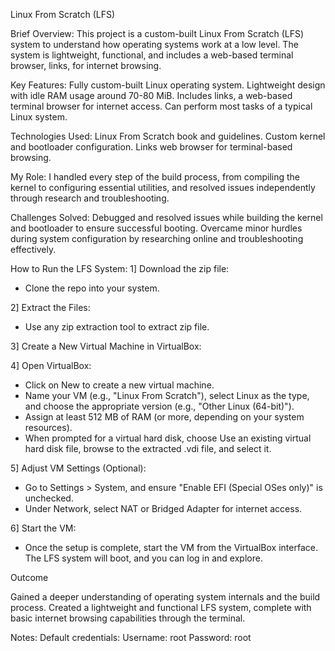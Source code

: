 Linux From Scratch (LFS)

Brief Overview:
This project is a custom-built Linux From Scratch (LFS) system to understand how operating systems work at a low level. The system is lightweight, functional, and includes a web-based terminal browser, links, for internet browsing.

Key Features:
Fully custom-built Linux operating system.
Lightweight design with idle RAM usage around 70-80 MiB.
Includes links, a web-based terminal browser for internet access.
Can perform most tasks of a typical Linux system.

Technologies Used:
Linux From Scratch book and guidelines.
Custom kernel and bootloader configuration.
Links web browser for terminal-based browsing.

My Role:
I handled every step of the build process, from compiling the kernel to configuring essential utilities, and resolved issues independently through research and troubleshooting.

Challenges Solved:
Debugged and resolved issues while building the kernel and bootloader to ensure successful booting.
Overcame minor hurdles during system configuration by researching online and troubleshooting effectively.

How to Run the LFS System:
1] Download the zip file:
   - Clone the repo into your system.

2] Extract the Files:
   - Use any zip extraction tool to extract zip file.

3] Create a New Virtual Machine in VirtualBox:

4] Open VirtualBox:
   - Click on New to create a new virtual machine.
   - Name your VM (e.g., "Linux From Scratch"), select Linux as the type, and choose the appropriate version (e.g., "Other Linux (64-bit)").
   - Assign at least 512 MB of RAM (or more, depending on your system resources).
   - When prompted for a virtual hard disk, choose Use an existing virtual hard disk file, browse to the extracted .vdi file, and select it.

5] Adjust VM Settings (Optional):
   
   - Go to Settings > System, and ensure "Enable EFI (Special OSes only)" is unchecked.
   - Under Network, select NAT or Bridged Adapter for internet access.

6] Start the VM:

   - Once the setup is complete, start the VM from the VirtualBox interface. The LFS system will boot, and you can log in and explore.

Outcome

Gained a deeper understanding of operating system internals and the build process.
Created a lightweight and functional LFS system, complete with basic internet browsing capabilities through the terminal.

Notes:
Default credentials:
Username: root
Password: root
